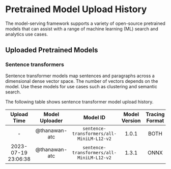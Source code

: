 # Pretrained Model Upload History

The model-serving framework supports a variety of open-source pretrained models that can assist with a range of machine learning (ML) search and analytics use cases. 


## Uploaded Pretrained Models


### Sentence transformers

Sentence transformer models map sentences and paragraphs across a dimensional dense vector space. The number of vectors depends on the model. Use these models for use cases such as clustering and semantic search. 

The following table shows sentence transformer model upload history.

[//]: # (This may be the most platform independent comment)

|Upload Time|Model Uploader|Model ID|Model Version|Tracing Format|Embedding Dimension|Pooling Mode|
| :---: | :---: | :---: | :---: | :---: | :---: | :---: |
|-|@thanawan-atc|`sentence-transformers/all-MiniLM-L12-v2`|1.0.1|BOTH|Default|Default|
|2023-07-19 23:06:38|@thanawan-atc|`sentence-transformers/all-MiniLM-L12-v2`|1.3.1|ONNX|Default|Default|

